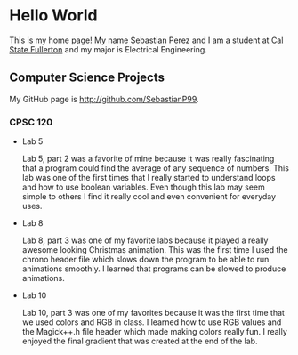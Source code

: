 # Hello World

This is my home page! My name Sebastian Perez and I am a student at [Cal State Fullerton](http://www.fullerton.edu/) and my major is Electrical Engineering.

## Computer Science Projects

My GitHub page is http://github.com/SebastianP99.

### CPSC 120

* Lab 5

    Lab 5, part 2 was a favorite of mine because it was really fascinating that a program could find the average of any sequence of numbers. This lab was one of the first times that I really started to understand loops and how to use boolean variables. Even though this lab may seem simple to others I find it really cool and even convenient for everyday uses.

* Lab 8
    
    Lab 8, part 3 was one of my favorite labs because it played a really awesome looking Christmas animation. This was the first time I used the chrono header file which slows down the program to be able to run animations smoothly. I learned that programs can be slowed to produce animations.

* Lab 10

    Lab 10, part 3 was one of my favorites because it was the first time that we used colors and RGB in class. I learned how to use RGB values and the Magick++.h file header which made making colors really fun. I really enjoyed the final gradient that was created at the end of the lab. 
